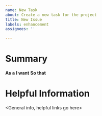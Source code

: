 ```yaml
---
name: New Task
about: Create a new task for the project
title: New Issue
labels: enhancement
assignees: ''

---
```


# Summary
**As a**
**I want**
**So that**

# Helpful Information
<General info, helpful links go here>

